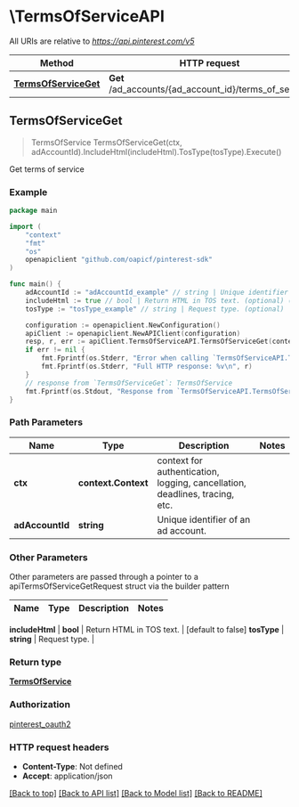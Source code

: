 # \TermsOfServiceAPI

All URIs are relative to *https://api.pinterest.com/v5*

Method | HTTP request | Description
------------- | ------------- | -------------
[**TermsOfServiceGet**](TermsOfServiceAPI.md#TermsOfServiceGet) | **Get** /ad_accounts/{ad_account_id}/terms_of_service | Get terms of service



## TermsOfServiceGet

> TermsOfService TermsOfServiceGet(ctx, adAccountId).IncludeHtml(includeHtml).TosType(tosType).Execute()

Get terms of service



### Example

```go
package main

import (
	"context"
	"fmt"
	"os"
	openapiclient "github.com/oapicf/pinterest-sdk"
)

func main() {
	adAccountId := "adAccountId_example" // string | Unique identifier of an ad account.
	includeHtml := true // bool | Return HTML in TOS text. (optional) (default to false)
	tosType := "tosType_example" // string | Request type. (optional)

	configuration := openapiclient.NewConfiguration()
	apiClient := openapiclient.NewAPIClient(configuration)
	resp, r, err := apiClient.TermsOfServiceAPI.TermsOfServiceGet(context.Background(), adAccountId).IncludeHtml(includeHtml).TosType(tosType).Execute()
	if err != nil {
		fmt.Fprintf(os.Stderr, "Error when calling `TermsOfServiceAPI.TermsOfServiceGet``: %v\n", err)
		fmt.Fprintf(os.Stderr, "Full HTTP response: %v\n", r)
	}
	// response from `TermsOfServiceGet`: TermsOfService
	fmt.Fprintf(os.Stdout, "Response from `TermsOfServiceAPI.TermsOfServiceGet`: %v\n", resp)
}
```

### Path Parameters


Name | Type | Description  | Notes
------------- | ------------- | ------------- | -------------
**ctx** | **context.Context** | context for authentication, logging, cancellation, deadlines, tracing, etc.
**adAccountId** | **string** | Unique identifier of an ad account. | 

### Other Parameters

Other parameters are passed through a pointer to a apiTermsOfServiceGetRequest struct via the builder pattern


Name | Type | Description  | Notes
------------- | ------------- | ------------- | -------------

 **includeHtml** | **bool** | Return HTML in TOS text. | [default to false]
 **tosType** | **string** | Request type. | 

### Return type

[**TermsOfService**](TermsOfService.md)

### Authorization

[pinterest_oauth2](../README.md#pinterest_oauth2)

### HTTP request headers

- **Content-Type**: Not defined
- **Accept**: application/json

[[Back to top]](#) [[Back to API list]](../README.md#documentation-for-api-endpoints)
[[Back to Model list]](../README.md#documentation-for-models)
[[Back to README]](../README.md)

